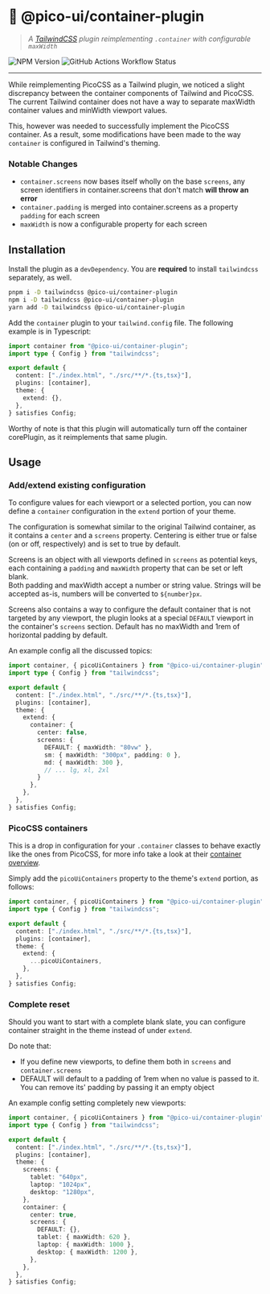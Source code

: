 # 💖 @pico-ui/container-plugin

> *A [TailwindCSS](https://tailwindcss.com) plugin reimplementing `.container` with configurable `maxWidth`*

![NPM Version](https://img.shields.io/npm/v/%40pico-ui%2Fcontainer-plugin?style=flat&color=ffd7e5) ![GitHub Actions Workflow Status](https://img.shields.io/github/actions/workflow/status/jeroenptrs/pico-ui/unit-tests.yml)


---

While reimplementing PicoCSS as a Tailwind plugin, we noticed a slight discrepancy between the container components of Tailwind and PicoCSS. The current Tailwind container does not have a way to separate maxWidth container values and minWidth viewport values.

This, however was needed to successfully implement the PicoCSS container. As a result, some modifications have been made to the way `container` is configured in Tailwind's theming.

### Notable Changes
- `container.screens` now bases itself wholly on the base `screens`, any screen identifiers in container.screens that don't match **will throw an error**
- `container.padding` is merged into container.screens as a property `padding` for each screen
- `maxWidth` is now a configurable property for each screen

## Installation

Install the plugin as a `devDependency`. You are **required** to install `tailwindcss` separately, as well.

```sh
pnpm i -D tailwindcss @pico-ui/container-plugin
npm i -D tailwindcss @pico-ui/container-plugin
yarn add -D tailwindcss @pico-ui/container-plugin
```

Add the `container` plugin to your `tailwind.config` file. The following example is in Typescript:

```typescript
import container from "@pico-ui/container-plugin";
import type { Config } from "tailwindcss";

export default {
  content: ["./index.html", "./src/**/*.{ts,tsx}"],
  plugins: [container],
  theme: {
    extend: {},
  },
} satisfies Config;
```

Worthy of note is that this plugin will automatically turn off the container corePlugin, as it reimplements that same plugin. 

## Usage

### Add/extend existing configuration

To configure values for each viewport or a selected portion, you can now define a `container` configuration in the `extend` portion of your theme.

The configuration is somewhat similar to the original Tailwind container, as it contains a `center` and a `screens` property. Centering is either true or false (on or off, respectively) and is set to true by default.

Screens is an object with all viewports defined in `screens` as potential keys, each containing a `padding` and `maxWidth` property that can be set or left blank.  
Both padding and maxWidth accept a number or string value. Strings will be accepted as-is, numbers will be converted to `${number}px`.

Screens also contains a way to configure the default container that is not targeted by any viewport, the plugin looks at a special `DEFAULT` viewport in the container's `screens` section. Default has no maxWidth and 1rem of horizontal padding by default.

An example config all the discussed topics:

```typescript
import container, { picoUiContainers } from "@pico-ui/container-plugin";
import type { Config } from "tailwindcss";

export default {
  content: ["./index.html", "./src/**/*.{ts,tsx}"],
  plugins: [container],
  theme: {
    extend: {
      container: {
        center: false,
        screens: {
          DEFAULT: { maxWidth: "80vw" },
          sm: { maxWidth: "300px", padding: 0 },
          md: { maxWidth: 300 },
          // ... lg, xl, 2xl
        }
      },
    },
  },
} satisfies Config;
```

### PicoCSS containers

This is a drop in configuration for your `.container` classes to behave exactly like the ones from PicoCSS, for more info take a look at their [container overview](https://picocss.com/docs/container).

Simply add the `picoUiContainers` property to the theme's `extend` portion, as follows:

```typescript
import container, { picoUiContainers } from "@pico-ui/container-plugin";
import type { Config } from "tailwindcss";

export default {
  content: ["./index.html", "./src/**/*.{ts,tsx}"],
  plugins: [container],
  theme: {
    extend: {
      ...picoUiContainers,
    },
  },
} satisfies Config;
```

### Complete reset

Should you want to start with a complete blank slate, you can configure container straight in the theme instead of under `extend`.

Do note that:
- If you define new viewports, to define them both in `screens` and `container.screens`
- DEFAULT will default to a padding of 1rem when no value is passed to it. You can remove its' padding by passing it an empty object

An example config setting completely new viewports:

```typescript
import container, { picoUiContainers } from "@pico-ui/container-plugin";
import type { Config } from "tailwindcss";

export default {
  content: ["./index.html", "./src/**/*.{ts,tsx}"],
  plugins: [container],
  theme: {
    screens: {
      tablet: "640px",
      laptop: "1024px",
      desktop: "1280px",
    },
    container: {
      center: true,
      screens: {
        DEFAULT: {},
        tablet: { maxWidth: 620 },
        laptop: { maxWidth: 1000 },
        desktop: { maxWidth: 1200 },
      },
    },
  },
} satisfies Config;
```
